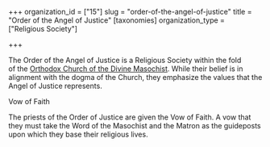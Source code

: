 +++
organization_id = ["15"]
slug = "order-of-the-angel-of-justice"
title = "Order of the Angel of Justice"
[taxonomies]
organization_type = ["Religious Society"]

+++

The Order of the Angel of Justice is a Religious Society within the fold of the [Orthodox Church of the Divine Masochist](@/religions/divine-masochism/orthodox/_index.md). While their belief is in alignment with the dogma of the Church, they emphasize the values that the Angel of Justice represents.

Vow of Faith

The priests of the Order of Justice are given the Vow of Faith. A vow that they must take the Word of the Masochist and the Matron as the guideposts upon which they base their religious lives.

